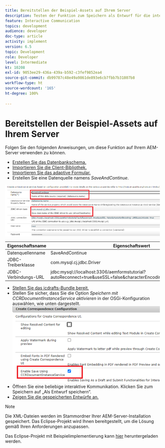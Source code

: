 ```yaml
---
title: Bereitstellen der Beispiel-Assets auf Ihrem Server
description: Testen der Funktion zum Speichern als Entwurf für die interaktive Kommunikation
feature: Interactive Communication
topics: development
audience: developer
doc-type: article
activity: implement
version: 6.5
topic: Development
role: Developer
level: Intermediate
kt: 10208
exl-id: 9053ee29-436a-439a-b592-c3fef9852ea4
source-git-commit: db99787c48e49a9861de893e6cb7fbb7b31807b8
workflow-type: ht
source-wordcount: '165'
ht-degree: 100%

---
```


# Bereitstellen der Beispiel-Assets auf Ihrem Server

Folgen Sie den folgenden Anweisungen, um diese Funktion auf Ihrem AEM-Server verwenden zu können.

* [Erstellen Sie das Datenbankschema.](assets/icdrafts.sql)
* [Importieren Sie die Client-Bibliothek.](assets/icdrafts.zip)
* [Importieren Sie das adaptive Formular.](assets/SavedDraftsAdaptiveForm.zip)
* Erstellen Sie eine Datenquelle namens _SaveAndContinue_.

![Erstellen einer Datenquelle](assets/data-source.png)

| Eigenschaftsname | Eigenschaftswert |
|---|---|
| Datenquellenname | SaveAndContinue |
| JDBC-Treiberklasse | com.mysql.cj.jdbc.Driver |
| JDBC-Verbindungs-URL | jdbc:mysql://localhost:3306/aemformstutorial?autoReconnect=true&amp;useSSL=false&amp;characterEncoding=utf8&amp;useUnicode=true |

* [Stellen Sie das icdrafts-Bundle bereit.](assets/icdrafts.icdrafts.core-1.0-SNAPSHOT.jar)
* Stellen Sie sicher, dass Sie die Option _Speichern mit CCRDocumentInstanceService aktivieren_ in der OSGi-Konfiguration auswählen, wie unten dargestellt.
  ![Aktivieren von Entwürfen](assets/enable-drafts.png)
* Öffnen Sie eine beliebige interaktive Kommunikation. Klicken Sie zum Speichern auf „Als Entwurf speichern“.
* [Zeigen Sie die gespeicherten Entwürfe an.](http://localhost:4502/content/dam/formsanddocuments/saveddrafts/jcr:content?wcmmode=disabled)

>[!NOTE]
>Die XML-Dateien werden im Stammordner Ihrer AEM-Server-Installation gespeichert. Das Eclipse-Projekt wird Ihnen bereitgestellt, um die Lösung gemäß Ihren Anforderungen anzupassen.

Das Eclipse-Projekt mit Beispielimplementierung kann [hier](assets/icdrafts-eclipse-project.zip) heruntergeladen werden.
